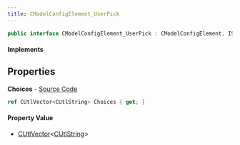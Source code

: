 ```yaml
---
title: CModelConfigElement_UserPick
---
```


```csharp
public interface CModelConfigElement_UserPick : CModelConfigElement, ISchemaClass<CModelConfigElement>, ISchemaClass<CModelConfigElement_UserPick>, ISchemaField, ISchemaClass, INativeHandle
```

#### Implements

## Properties

**Choices** - [Source Code](https://github.com/swiftly-solution/swiftlys2/blob/master/managed/src/SwiftlyS2.Generated/Schemas/Interfaces/CModelConfigElement_UserPick.cs#L16)

```csharp
ref CUtlVector<CUtlString> Choices { get; }
```

#### Property Value

- [CUtlVector](/docs/api/shared/natives/cutlvector-1)<[CUtlString](/docs/api/shared/natives/cutlstring)>

